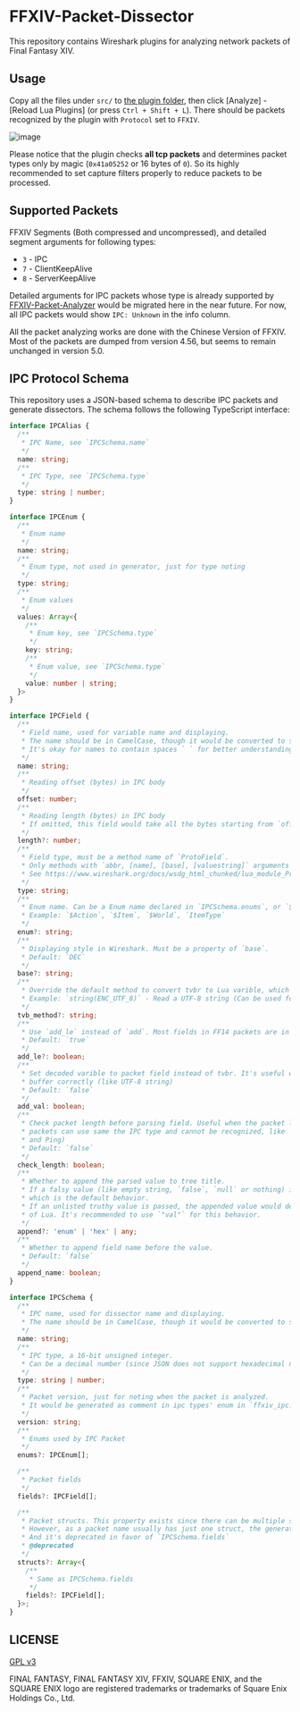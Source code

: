 # FFXIV-Packet-Dissector

This repository contains Wireshark plugins for analyzing network packets of Final Fantasy XIV.

## Usage

Copy all the files under `src/` to [the plugin folder](https://www.wireshark.org/docs/wsug_html_chunked/ChPluginFolders.html), then click \[Analyze] - 
\[Reload Lua Plugins] (or press `Ctrl + Shift + L`). There should be packets recognized by the plugin with `Protocol` set to `FFXIV`.

![image](https://user-images.githubusercontent.com/2197479/68070741-31e87c00-fdad-11e9-9ced-86f2fce3d17e.png)

Please notice that the plugin checks **all tcp packets** and determines packet types only by magic (`0x41a05252` or 16 bytes of `0`). So its highly
recommended to set capture filters properly to reduce packets to be processed.

## Supported Packets

FFXIV Segments (Both compressed and uncompressed), and detailed segment arguments for following types: 
* `3` - IPC
* `7` - ClientKeepAlive
* `8` - ServerKeepAlive

Detailed arguments for IPC packets whose type is already supported by [FFXIV-Packet-Analyzer](https://github.com/zhyupe/FFXIV-Packet-Analyzer) would be 
migrated here in the near future. For now, all IPC packets would show `IPC: Unknown` in the info column.

All the packet analyzing works are done with the Chinese Version of FFXIV. Most of the packets are dumped from version 4.56, but seems to remain unchanged 
in version 5.0. 

## IPC Protocol Schema

This repository uses a JSON-based schema to describe IPC packets and generate dissectors. The schema follows 
the following TypeScript interface:

```typescript
interface IPCAlias {
  /**
   * IPC Name, see `IPCSchema.name`
   */
  name: string;
  /**
   * IPC Type, see `IPCSchema.type`
   */
  type: string | number;
}

interface IPCEnum {
  /**
   * Enum name
   */
  name: string;
  /**
   * Enum type, not used in generator, just for type noting
   */
  type: string;
  /**
   * Enum values
   */
  values: Array<{
    /**
     * Enum key, see `IPCSchema.type`
     */
    key: string;
    /**
     * Enum value, see `IPCSchema.type`
     */
    value: number | string;
  }>
}

interface IPCField {
  /**
   * Field name, used for variable name and displaying.
   * The name should be in CamelCase, though it would be converted to snake_case when used in Lua variables.
   * It's okay for names to contain spaces ` ` for better understanding.
   */
  name: string;
  /**
   * Reading offset (bytes) in IPC body
   */
  offset: number;
  /**
   * Reading length (bytes) in IPC body
   * If omitted, this field would take all the bytes starting from `offset`
   */
  length?: number;
  /**
   * Field type, must be a method name of `ProtoField`.
   * Only methods with `abbr, [name], [base], [valuestring]` arguments can be used at this time.
   * See https://www.wireshark.org/docs/wsdg_html_chunked/lua_module_Proto.html#lua_class_ProtoField
   */
  type: string;
  /**
   * Enum name. Can be a Enum name declared in `IPCSchema.enums`, or `$Name` to use the database.
   * Example: `$Action`, `$Item`, `$World`, `ItemType`
   */
  enum?: string;
  /**
   * Displaying style in Wireshark. Must be a property of `base`.
   * Default: `DEC`
   */
  base?: string;
  /**
   * Override the default method to convert tvbr to Lua varible, which is set to corresponding packet field.
   * Example: `string(ENC_UTF_8)` - Read a UTF-8 string (Can be used for almost all UGC in FF14)
   */
  tvb_method?: string;
  /**
   * Use `add_le` instead of `add`. Most fields in FF14 packets are in Little-Endian, but just in case.
   * Default: `true`
   */
  add_le?: boolean;
  /**
   * Set decoded varible to packet field instead of tvbr. It's useful when Wireshark cannot handle the 
   * buffer correctly (like UTF-8 string)
   * Default: `false`
   */
  add_val: boolean;
  /**
   * Check packet length before parsing field. Useful when the packet length varys. (Sometimes different 
   * packets can use same the IPC type and cannot be recognized, like `0x0065`, used for both GroupMessage 
   * and Ping)
   * Default: `false`
   */
  check_length: boolean;
  /**
   * Whether to append the parsed value to tree title.
   * If a falsy value (like empty string, `false`, `null` or nothing) is passed, it would append nothing
   * which is the default behavior.
   * If an unlisted truthy value is passed, the appended value would depend on the to-string implementation 
   * of Lua. It's recommended to use `"val"` for this behavior.
   */
  append?: 'enum' | 'hex' | any;
  /**
   * Whether to append field name before the value.
   * Default: `false`
   */
  append_name: boolean;
}

interface IPCSchema {
  /**
   * IPC name, used for dissector name and displaying.
   * The name should be in CamelCase, though it would be converted to snake_case when used in Lua variables.
   */
  name: string;
  /**
   * IPC type, a 16-bit unsigned integer. 
   * Can be a decimal number (since JSON does not support hexadecimal numbers) or string (should be a valid format of number in Lua)
   */
  type: string | number;
  /**
   * Packet version, just for noting when the packet is analyzed.
   * It would be generated as comment in ipc types' enum in `ffxiv_ipc.lua`
   */
  version: string;
  /**
   * Enums used by IPC Packet
   */
  enums?: IPCEnum[];

  /**
   * Packet fields
   */
  fields?: IPCField[];

  /**
   * Packet structs. This property exists since there can be multiple structs in the original C# file.
   * However, as a packet name usually has just one struct, the generator only takes the first struct in the array.
   * And it's deprecated in favor of `IPCSchema.fields`
   * @deprecated
   */
  structs?: Array<{
    /**
     * Same as IPCSchema.fields
     */
    fields?: IPCField[];
  }>;
}

```

## LICENSE
 
[GPL v3](LICENSE)

FINAL FANTASY, FINAL FANTASY XIV, FFXIV, SQUARE ENIX, and the SQUARE ENIX logo are registered trademarks or trademarks of Square Enix Holdings Co., Ltd.
